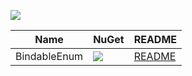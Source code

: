 ![](https://img.shields.io/github/license/Woody230/CSharpExtensions)

| Name | NuGet | README |
| --- | --- | --- |
| BindableEnum | [![](https://img.shields.io/nuget/v/Woody230.BindableEnum)](https://www.nuget.org/packages/Woody230.BindableEnum) | [README](BindableEnum\Library\README.md) |

